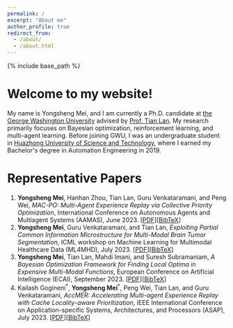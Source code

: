 ```yaml
---
permalink: /
excerpt: "About me"
author_profile: true
redirect_from: 
  - /about/
  - /about.html
---
```


{% include base_path %}

Welcome to my website!
======

My name is Yongsheng Mei, and I am currently a Ph.D. candidate at [the George Washington University](https://www.gwu.edu/) advised by [Prof. Tian Lan](https://www2.seas.gwu.edu/~tlan/). My research primarily focuses on Bayesian optimization, reinforcement learning, and multi-agent learning. Before joining GWU, I was an undergraduate student in [Huazhong University of Science and Technology](https://english.hust.edu.cn/), where I earned my Bachelor's degree in Automation Engineering in 2019.

Representative Papers
======
1. **Yongsheng Mei**, Hanhan Zhou, Tian Lan, Guru Venkataramani, and Peng Wei, *MAC-PO: Multi-Agent Experience Replay via Collective Priority Optimization*, International Conference on Autonomous Agents and Multiagent Systems (AAMAS), June 2023. [[PDF](https://arxiv.org/pdf/2302.10418.pdf)][[BibTeX](http://ysmei97.github.io/files/bib/macpo.txt)]
2. **Yongsheng Mei**, Guru Venkataramani, and Tian Lan, *Exploiting Partial Common Information Microstructure for Multi-Modal Brain Tumor Segmentation*, ICML workshop on Machine Learning for Multimodal Healthcare Data (ML4MHD), July 2023. [[PDF](https://arxiv.org/pdf/2302.02521.pdf)][[BibTeX](http://ysmei97.github.io/files/bib/exploiting.txt)]
3. **Yongsheng Mei**, Tian Lan, Mahdi Imani, and Suresh Subramaniam, *A Bayesian Optimization Framework for Finding Local Optima in Expensive Multi-Modal Functions*, European Conference on Artificial Intelligence (ECAI), September 2023. [[PDF](https://arxiv.org/pdf/2210.06635.pdf)][[BibTeX](http://ysmei97.github.io/files/bib/bayesian.txt)]
4. Kailash Gogineni<sup>&dagger;</sup>, **Yongsheng Mei**<sup>&dagger;</sup>, Peng Wei, Tian Lan, and Guru Venkataramani, *AccMER: Accelerating Multi-agent Experience Replay with Cache Locality-aware Prioritization*, IEEE International Conference on Application-specific Systems, Architectures, and Processors (ASAP), July 2023. [[PDF](https://arxiv.org/pdf/2306.00187.pdf)][[BibTeX](http://ysmei97.github.io/files/bib/accmer.txt)]
